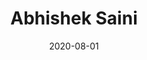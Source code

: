---
layout: member
category: Masters-Students
title: 'Abhishek Saini'
image: abhi20.jpeg
date: 2020-08-01
role: ML
permalink: 'team/abhi20'
social:
    linkedin: 
    twitter: 
    google-scholar: 
    github: 
    website: 
    orcid: 
    research-gate:
    email: abhi20@iitk.ac.in

---